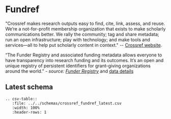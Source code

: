 # Fundref

"Crossref makes research outputs easy to find, cite, link, assess, and reuse. We’re a not-for-profit
membership organization that exists to make scholarly communications better. We rally the community;
tag and share metadata; run an open infrastructure; play with technology; and make tools and
services—all to help put scholarly content in context."
-- [Crossref website](https://www.crossref.org/).

“The Funder Registry and associated funding metadata allows everyone to have transparency 
into research funding and its outcomes. It’s an open and unique registry of persistent 
identifiers for grant-giving organizations around the world.”
 _- source: [Funder Registry](https://www.crossref.org/services/funder-registry/)_ 
and [data details](https://github.com/CrossRef/rest-api-doc)

## Latest schema
``` eval_rst
.. csv-table::
   :file: ../../schemas/crossref_fundref_latest.csv
   :width: 100%
   :header-rows: 1
```